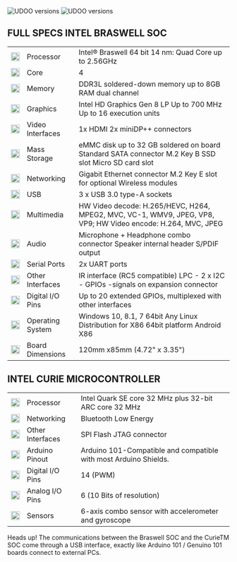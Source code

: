 <img src="../img/x86_top.png" alt="UDOO versions" class="img-responsive" >

<img src="../img/x86_bottom.png" alt="UDOO versions" class="img-responsive" >

## FULL SPECS INTEL BRASWELL SOC

|                                                 |                  |                                                                                                               |
|-------------------------------------------------|------------------|---------------------------------------------------------------------------------------------------------------|
| <img src="../img/icons/processor.png" height="20px" width="20px">       | Processor        | Intel® Braswell 64 bit 14 nm: Quad Core up to 2.56GHz                                                         |
| <img src="../img/icons/cores.png" height="20px" width="20px">           | Core             | 4                                                                                                             |
| <img src="../img/icons/memory.png" height="20px" width="20px">          | Memory           | DDR3L soldered-down memory up to 8GB RAM dual channel                                                         |
| <img src="../img/icons/graphics.png" height="20px" width="20px">        | Graphics         | Intel HD Graphics Gen 8 LP Up to 700 MHz Up to 16 execution units                                             |
| <img src="../img/icons/video-in.png" height="20px" width="20px">        | Video Interfaces | 1x HDMI 2x miniDP++ connectors                                                                                |
| <img src="../img/icons/mass-storage.png" height="20px" width="20px">    | Mass Storage     | eMMC disk up to 32 GB soldered on board  Standard SATA connector  M.2 Key B SSD slot  Micro SD card slot      |
| <img src="../img/icons/networking.png" height="20px" width="20px">      | Networking       | Gigabit Ethernet connector  M.2 Key E slot for optional Wireless modules                                      |
| <img src="../img/icons/usb.png" height="20px" width="20px">             | USB              | 3 x USB 3.0 type-A sockets                                                                                    |
| <img src="../img/icons/multimedia.png" height="20px" width="20px">      | Multimedia       | HW Video decode: H.265/HEVC, H264, MPEG2, MVC, VC-1, WMV9, JPEG, VP8, VP9;  HW Video encode: H.264, MVC, JPEG |
| <img src="../img/icons/audio.png" height="20px" width="20px">           | Audio            | Microphone + Headphone combo connector  Speaker internal header  S/PDIF output                                |
| <img src="../img/icons/serial-ports.png" height="20px" width="20px">    | Serial Ports     | 2x UART ports                                                                                                 |
| <img src="../img/icons/other.png" height="20px" width="20px">           | Other Interfaces | IR interface (RC5 compatible) LPC - 2 x I2C - GPIOs -signals on expansion connector                           |
| <img src="../img/icons/pins.png" height="20px" width="20px">            | Digital I/O Pins | Up to 20 extended GPIOs, multiplexed with other interfaces                                                    |
| <img src="../img/icons/os.png" height="20px" width="20px">              | Operating System | Windows 10, 8.1, 7 64bit Any Linux Distribution for X86 64bit platform  Android X86                           |
| <img src="../img/icons/dimensions.png" height="20px" width="20px">      | Board Dimensions | 120mm x85mm (4.72" x 3.35")                                                                                   |

## INTEL CURIE MICROCONTROLLER

|                                                                          |                  |                                                                  |
|--------------------------------------------------------------------------|------------------|------------------------------------------------------------------|
| <img src="../img/icons/processor.png" height="20px" width="20px">        | Processor        | Intel Quark SE core 32 MHz plus 32-bit ARC core 32 MHz           |
| <img src="../img/icons/networking.png" height="20px" width="20px">       | Networking       | Bluetooth Low Energy                                             |
| <img src="../img/icons/other.png" height="20px" width="20px">            | Other Interfaces | SPI Flash JTAG connector                                         |
| <img src="../img/icons/arduino.png" height="20px" width="20px">          | Arduino Pinout   | Arduino 101-Compatible and compatible with most Arduino Shields. |
| <img src="../img/icons/pins.png" height="20px" width="20px">             | Digital I/O Pins | 14 (PWM)                                                         |
| <img src="../img/icons/pins.png" height="20px" width="20px">             | Analog I/O Pins  | 6 (10 Bits of resolution)                                        |
| <img src="../img/icons/temperature.png" height="20px" width="20px">      | Sensors          | 6-axis combo sensor with accelerometer and gyroscope             |


<span class="label label-warning">Heads up!</span> The communications between the Braswell SOC and the CurieTM SOC come through a USB interface, exactly like Arduino 101 / Genuino 101 boards connect to external PCs.

